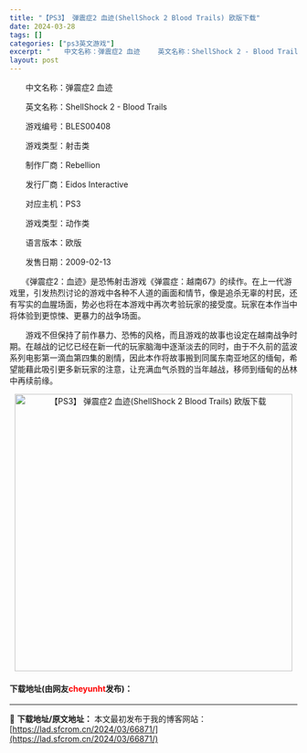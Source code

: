 ```yaml
---
title: "【PS3】 弹震症2 血迹(ShellShock 2 Blood Trails) 欧版下载"
date: 2024-03-28
tags: []
categories: ["ps3英文游戏"]
excerpt: "　　中文名称：弹震症2 血迹 　　英文名称：ShellShock 2 - Blood Trails 　　游戏编号：BLES00408 　　游戏类型：射击类 　　制作厂商：Rebellion 　　发行厂商：Eidos Interactive 　　对应主机：PS3 　　游戏类型：动作类 　　语言版本：欧&hellip;"
layout: post
---
```


 <p>　　中文名称：弹震症2 血迹</p> <p>　　英文名称：ShellShock 2 - Blood Trails</p> <p>　　游戏编号：BLES00408</p> <p>　　游戏类型：射击类</p> <p>　　制作厂商：Rebellion</p> <p>　　发行厂商：Eidos Interactive</p> <p>　　对应主机：PS3</p> <p>　　游戏类型：动作类</p> <p>　　语言版本：欧版</p> <p>　　发售日期：2009-02-13</p> <p>　　《弹震症2：血迹》是恐怖射击游戏《弹震症：越南67》的续作。在上一代游戏里，引发热烈讨论的游戏中各种不人道的画面和情节，像是追杀无辜的村民，还有写实的血腥场面，势必也将在本游戏中再次考验玩家的接受度。玩家在本作当中将体验到更惊悚、更暴力的战争场面。</p> <p>　　游戏不但保持了前作暴力、恐怖的风格，而且游戏的故事也设定在越南战争时期。在越战的记忆已经在新一代的玩家脑海中逐渐淡去的同时，由于不久前的蓝波系列电影第一滴血第四集的剧情，因此本作将故事搬到同属东南亚地区的缅甸，希望能藉此吸引更多新玩家的注意，让充满血气杀戮的当年越战，移师到缅甸的丛林中再续前缘。</p> <p align="center"><img align="" border="0" src="https://lad.sfcrom.cn/wp-content/uploads/2024/03/20240328_66051c019a5f9.jpg" width="486" alt="【PS3】 弹震症2 血迹(ShellShock 2 Blood Trails) 欧版下载" /></p> <p><h4>下载地址(由网友<font color="red">cheyunht</font>发布)：</h4></p> 

---
📖 **下载地址/原文地址：** 本文最初发布于我的博客网站：[https://lad.sfcrom.cn/2024/03/66871/](https://lad.sfcrom.cn/2024/03/66871/)
